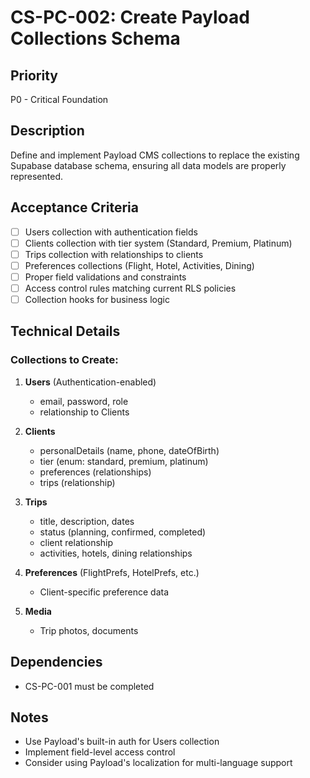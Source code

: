 # CS-PC-002: Create Payload Collections Schema

## Priority
P0 - Critical Foundation

## Description
Define and implement Payload CMS collections to replace the existing Supabase database schema, ensuring all data models are properly represented.

## Acceptance Criteria
- [ ] Users collection with authentication fields
- [ ] Clients collection with tier system (Standard, Premium, Platinum)
- [ ] Trips collection with relationships to clients
- [ ] Preferences collections (Flight, Hotel, Activities, Dining)
- [ ] Proper field validations and constraints
- [ ] Access control rules matching current RLS policies
- [ ] Collection hooks for business logic

## Technical Details

### Collections to Create:
1. **Users** (Authentication-enabled)
   - email, password, role
   - relationship to Clients
   
2. **Clients**
   - personalDetails (name, phone, dateOfBirth)
   - tier (enum: standard, premium, platinum)
   - preferences (relationships)
   - trips (relationship)
   
3. **Trips**
   - title, description, dates
   - status (planning, confirmed, completed)
   - client relationship
   - activities, hotels, dining relationships
   
4. **Preferences** (FlightPrefs, HotelPrefs, etc.)
   - Client-specific preference data
   
5. **Media** 
   - Trip photos, documents

## Dependencies
- CS-PC-001 must be completed

## Notes
- Use Payload's built-in auth for Users collection
- Implement field-level access control
- Consider using Payload's localization for multi-language support